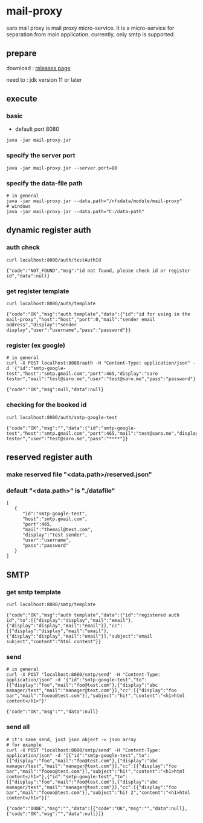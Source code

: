 # mail-proxy
saro mail proxy is mail proxy micro-service.
It is a micro-service for separation from main application.
currently, only smtp is supported.

## prepare
download : [releases page](https://github.com/saro-lab/mail-proxy/releases)

need to : jdk version 11 or later

## execute
### basic
- default port 8080
```
java -jar mail-proxy.jar
```
### specify the server port
```
java -jar mail-proxy.jar --server.port=80
```
### specify the data-file path
```
# in general
java -jar mail-proxy.jar --data.path="/nfsdata/module/mail-proxy"
# windows
java -jar mail-proxy.jar --data.path="C:/data-path"
```

## dynamic register auth
### auth check
```
curl localhost:8080/auth/testAuthId
```
```
{"code":"NOT_FOUND","msg":"id not found, please check id or register id","data":null}
```
### get register template
```
curl localhost:8080/auth/template
```
```
{"code":"OK","msg":"auth template","data":{"id":"id for using in the mail-proxy","host":"host","port":0,"mail":"sender email address","display":"sender display","user":"username","pass":"password"}}
```
### register (ex google)
```
# in general
curl -X POST localhost:8080/auth -H "Content-Type: application/json" -d '{"id":"smtp-google-test","host":"smtp.gmail.com","port":465,"display":"saro tester","mail":"test@saro.me","user":"test@saro.me","pass":"password"}'
```
```
{"code":"OK","msg":null,"data":null}
```
### checking for the booked id
```
curl localhost:8080/auth/smtp-google-test
```
```
{"code":"OK","msg":"","data":{"id":"smtp-google-test","host":"smtp.gmail.com","port":465,"mail":"test@saro.me","display":"saro tester","user":"test@saro.me","pass":"****"}}
```

## reserved register auth
### make reserved file "<data.path>/reserved.json"
### default "<data.path>" is "./datafile"
```
[
   {
      "id":"smtp-google-test",
      "host":"smtp.gmail.com",
      "port":465,
      "mail":"themail@test.com",
      "display":"test sender",
      "user":"username",
      "pass":"password"
   }
]
```

## SMTP
### get smtp template
```
curl localhost:8080/smtp/template
```
```
{"code":"OK","msg":"auth template","data":{"id":"registered auth id","to":[{"display":"display","mail":"email"},{"display":"display","mail":"email"}],"cc":[{"display":"display","mail":"email"},{"display":"display","mail":"email"}],"subject":"email subject","content":"html content"}}
```
### send
```
# in general
curl -X POST "localhost:8080/smtp/send" -H "Content-Type: application/json" -d '{"id":"smtp-google-test","to":[{"display":"foo","mail":"foo@test.com"},{"display":"abc manager/test","mail":"manager@text.com"}],"cc":[{"display":"foo bar","mail":"foooo@test.com"}],"subject":"hi!","content":"<h1>html content</h1>"}'
```
```
{"code":"OK","msg":"","data":null}
```
### send all
```
# it's same send, just json object -> json array
# for example
curl -X POST "localhost:8080/smtp/send" -H "Content-Type: application/json" -d '[{"id":"smtp-google-test","to":[{"display":"foo","mail":"foo@test.com"},{"display":"abc manager/test","mail":"manager@text.com"}],"cc":[{"display":"foo bar","mail":"foooo@test.com"}],"subject":"hi!","content":"<h1>html content</h1>"},{"id":"smtp-google-test","to":[{"display":"foo","mail":"foo@test.com"},{"display":"abc manager/test","mail":"manager@text.com"}],"cc":[{"display":"foo bar","mail":"foooo@test.com"}],"subject":"hi! 2","content":"<h1>html content</h1>"}]'
```
```
{"code":"DONE","msg":"","data":[{"code":"OK","msg":"","data":null},{"code":"OK","msg":"","data":null}]}
```
